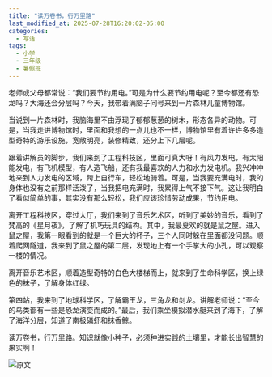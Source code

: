 ```yaml
---
title: "读万卷书，行万里路"
last_modified_at: 2025-07-28T16:20:02-05:00
categories:
  - 写话
tags:
  - 小学
  - 三年级
  - 暑假班
---
```

老师或父母都常说：“我们要节约用电。”可是为什么要节约用电呢？至今都还有恐龙吗？大海还会分层吗？今天，我带着满脑子问号来到一片森林儿童博物馆。

当说到一片森林时，我脑海里不由浮现了郁郁葱葱的树木，形态各异的动物。可是，当我走进博物馆时，里面和我想的一点儿也不一样，博物馆里有着许许多多造型奇特的游乐设施，宽敞明亮，装修精致，还分上下几层呢。

跟着讲解员的脚步，我们来到了工程科技区，里面可真大呀！有风力发电，有太阳能发电，有飞机模型，有人造飞船，还有我最喜欢的人力和水力发电机。我兴冲冲地来到人力发电的区域，跨上自行车，轻松地骑着。可是，当我要充满电时，我的身体也没有之前那样活泼了，当我把电充满时，我累得上气不接下气。这让我明白了看似简单的事，其实没有那么轻松，我们应该珍惜劳动成果，节约用电。

离开工程科技区，穿过大厅，我们来到了音乐艺术区，听到了美妙的音乐，看到了梵高的《星月夜》，了解了机巧玩具的结构。其中，我最夏欢的就是鼠之屋。进入鼠之屋，我第一眼看到的就是一个巨大的杯子，三个人同时躲在里面都没问题。顺着爬网隧道，我来到了鼠之屋的第二层，发现地上有一个手掌大的小孔，可以观察一楼的情况。

离开音乐艺术区，顺着造型奇特的白色大楼梯而上，就来到了生命科学区，换上绿色的袜子，了解身体红绿。

第四站，我来到了地球科学区，了解霸王龙，三角龙和剑龙。讲解老师说：“至今的鸟类都有一些是恐龙演变而成的。”最后，我们乘坐模拟潜水艇来到了海下，了解了海洋分层，知道了南极磷虾和抹香鲸。

读万卷书，行万里路。知识就像小种子，必须种进实践的土壤里，才能长出智慧的果实啊！

![原文](https://damoshushu.github.io/luna.github.io/assets/images/bio-photo.jpg)
